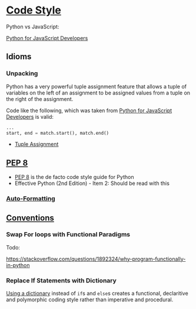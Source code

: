 # [Code Style](https://docs.python-guide.org/writing/style/)

Python vs JavaScript:

[Python for JavaScript Developers](https://www.valentinog.com/blog/python-for-js)


## Idioms

### Unpacking

Python has a very powerful tuple assignment feature that allows a tuple of variables on the left of an assignment to be assigned values from a tuple on the right of the assignment.

Code like the following, which was taken from [Python for JavaScript Developers](https://www.valentinog.com/blog/python-for-js/#regular-expressions-in-python-and-javascript) is valid:

```python
...
start, end = match.start(), match.end()
```

* [Tuple Assignment](https://runestone.academy/ns/books/published/thinkcspy/Lists/TupleAssignment.html)



## [PEP 8](https://docs.python-guide.org/writing/style/#pep-8)

* [PEP 8](https://peps.python.org/pep-0008/) is the de facto code style guide for Python
* Effective Python (2nd Edition) - Item 2: Should be read with this

### [Auto-Formatting](https://docs.python-guide.org/writing/style/#auto-formatting)

## [Conventions](https://docs.python-guide.org/writing/style/#conventions)





### Swap For loops with Functional Paradigms

Todo: 

https://stackoverflow.com/questions/1892324/why-program-functionally-in-python

### Replace If Statements with Dictionary

[Using a dictionary](https://www.youtube.com/watch?v=z726s8J8HmI) instead of `if`s and `else`s creates a functional, declaritive and polymorphic coding style rather than imperative and procedural.
